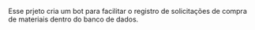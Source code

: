 Esse prjeto cria um bot para facilitar o registro de solicitações de compra de materiais dentro do banco de dados.
